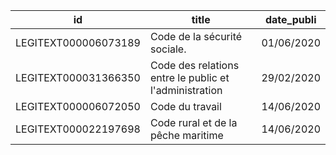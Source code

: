 id | title | date_publi
---|-------|-----------
LEGITEXT000006073189 | Code de la sécurité sociale. | 01/06/2020
LEGITEXT000031366350 | Code des relations entre le public et l'administration | 29/02/2020
LEGITEXT000006072050 | Code du travail | 14/06/2020
LEGITEXT000022197698 | Code rural et de la pêche maritime | 14/06/2020